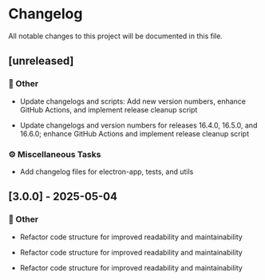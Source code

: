 <!-- markdownlint-disable -->
# Changelog

All notable changes to this project will be documented in this file.

## [unreleased]

### 💼 Other

- Update changelogs and scripts: Add new version numbers, enhance GitHub Actions, and implement release cleanup script

- Update changelogs and version numbers for releases 16.4.0, 16.5.0, and 16.6.0; enhance GitHub Actions and implement release cleanup script


### ⚙️ Miscellaneous Tasks

- Add changelog files for electron-app, tests, and utils


## [3.0.0] - 2025-05-04

### 💼 Other

- Refactor code structure for improved readability and maintainability

- Refactor code structure for improved readability and maintainability

- Refactor code structure for improved readability and maintainability


<!-- generated by git-cliff -->

